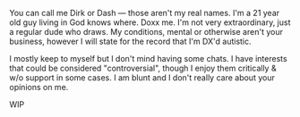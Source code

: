 You can call me Dirk or Dash — those aren't my real names.
I'm a 21 year old guy living in God knows where. Doxx me.
I'm not very extraordinary, just a regular dude who draws.
My conditions, mental or otherwise aren't your business,
however I will state for the record that I'm DX'd autistic.

I mostly keep to myself but I don't mind having some chats.
I have interests that could be considered "controversial",
though I enjoy them critically & w/o support in some cases.
I am blunt and I don't really care about your opinions on me.

WIP
